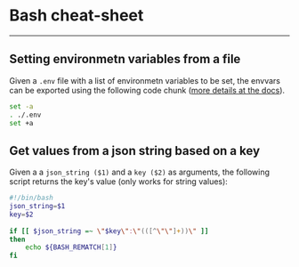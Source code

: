 # Bash cheat-sheet
---

## Setting environmetn variables from a file

Given a `.env` file with a list of environmetn variables to be set, the envvars can be exported using the following code chunk ([more details at the docs](https://www.gnu.org/software/bash/manual/html_node/The-Set-Builtin.html)).
```bash
set -a
. ./.env
set +a
```

## Get values from a json string based on a key

Given a a `json_string ($1)` and a `key ($2)` as arguments, the following script returns the key's value (only works for string values):
```bash
#!/bin/bash  
json_string=$1  
key=$2  
  
if [[ $json_string =~ \"$key\":\"(([^\"\"]+))\" ]]  
then  
    echo ${BASH_REMATCH[1]}  
fi
```